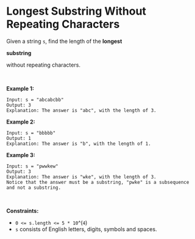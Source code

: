 # Longest Substring Without Repeating Characters


Given a string `s`, find the length of the **longest**

**substring**

without repeating characters.

 

**Example 1:**

    Input: s = "abcabcbb"
    Output: 3
    Explanation: The answer is "abc", with the length of 3.

**Example 2:**

    Input: s = "bbbbb"
    Output: 1
    Explanation: The answer is "b", with the length of 1.

**Example 3:**

    Input: s = "pwwkew"
    Output: 3
    Explanation: The answer is "wke", with the length of 3.
    Notice that the answer must be a substring, "pwke" is a subsequence and not a substring.

 

**Constraints:**

- `0 <= s.length <= 5 * 10`^(`4`)
- `s` consists of English letters, digits, symbols and spaces.

